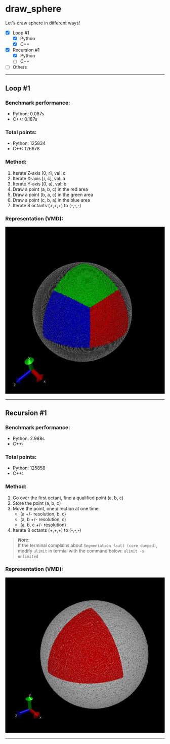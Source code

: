 # draw_sphere

Let's draw sphere in different ways!
- [x] Loop #1
    - [X] Python
    - [X] C++
- [x] Recursion #1
    - [X] Python
    - [ ] C++
- [ ] Others

***

## Loop #1

### Benchmark performance: 
* Python: 0.087s
* C++: 0.187s
### Total points: 
* Python: 125834
* C++: 126678

### Method: 

1. Iterate Z-axis [0, r], val: c
2. Iterate X-axis [r, c], val: a 
3. Iterate Y-axis [0, a], val: b
4. Draw a point (a, b, c) in the red area  
5. Draw a point (b, a, c) in the green area 
6. Draw a point (c, b, a) in the blue area
7. Iterate 8 octants (+,+,+) to (-,-,-)

### Representation (VMD):

![alt text](images/loop_model.jpg)

***

## Recursion #1

### Benchmark performance: 
* Python: 2.988s
* C++: 
### Total points: 
* Python: 125858
* C++: 

### Method:

1. Go over the first octant, find a qualified point (a, b, c)
2. Store the point (a, b, c)
3. Move the point, one direction at one time
    * (a +/- resolution, b, c)
    * (a, b +/- resolution, c)
    * (a, b, c +/- resolution)   
4. Iterate 8 octants (+,+,+) to (-,-,-)

> **_Note_**:  
> If the terminal complains about `Segmentation fault (core dumped)`, 
> modify `ulimit` in termial with the command below:
> `ulimit -s unlimited`

### Representation (VMD):

![alt text](images/recursion_model.jpg)

***

